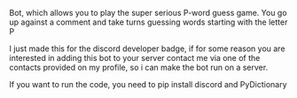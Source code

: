 Bot, which allows you to play the super serious P-word guess game. You go up against a comment and take turns guessing words starting with the letter P

I just made this for the discord developer badge, if for some reason you are interested in adding this bot to your server contact me via one 
of the contacts provided on my profile, so i can make the bot run on a server.


If you want to run the code, you need to pip install discord and PyDictionary

